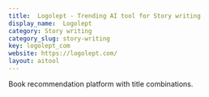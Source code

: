 ```yaml
---
title:  Logolept - Trending AI tool for Story writing
display_name:  Logolept
category: Story writing
category_slug: story-writing
key: logolept_com
website: https://logolept.com/
layout: aitool
---
```


Book recommendation platform with title combinations.
